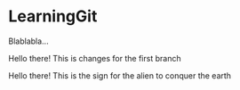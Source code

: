 # LearningGit
Blablabla...

Hello there!
This is changes for the first branch

Hello there!
This is the sign for the alien to conquer the earth
